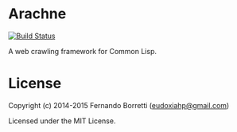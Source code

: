 # Arachne

[![Build Status](https://travis-ci.org/eudoxia0/arachne.svg)](https://travis-ci.org/eudoxia0/arachne)

A web crawling framework for Common Lisp.

# License

Copyright (c) 2014-2015 Fernando Borretti (eudoxiahp@gmail.com)

Licensed under the MIT License.
